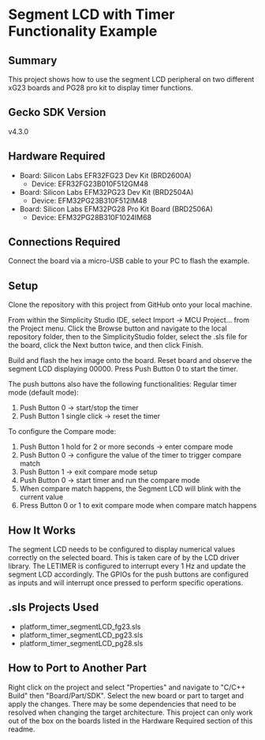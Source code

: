 # Segment LCD with Timer Functionality Example

## Summary

This project shows how to use the segment LCD peripheral on two different xG23 boards and PG28 pro kit to display
timer functions.

## Gecko SDK Version

v4.3.0

## Hardware Required

* Board:  Silicon Labs EFR32FG23 Dev Kit (BRD2600A)
  * Device: EFR32FG23B010F512GM48
* Board:  Silicon Labs EFM32PG23 Dev Kit (BRD2504A)
  * Device: EFM32PG23B310F512IM48
* Board:  Silicon Labs EFM32PG28 Pro Kit Board (BRD2506A)
  * Device: EFM32PG28B310F1024IM68

## Connections Required

Connect the board via a micro-USB cable to your PC to flash the example.

## Setup

Clone the repository with this project from GitHub onto your local machine.

From within the Simplicity Studio IDE, select Import -> MCU Project... from the 
Project menu. Click the Browse button and navigate to the local repository 
folder, then to the SimplicityStudio folder, select the .sls file for the 
board, click the Next button twice, and then click Finish.

Build and flash the hex image onto the board. Reset board and observe the
segment LCD displaying 00000. Press Push Button 0 to start the timer.

The push buttons also have the following functionalities:
Regular timer mode (default mode):

1. Push Button 0 -> start/stop the timer
2. Push Button 1 single click -> reset the timer

To configure the Compare mode:

1. Push Button 1 hold for 2 or more seconds -> enter compare mode
2. Push Button 0 -> configure the value of the timer to trigger compare match
3. Push Button 1 -> exit compare mode setup
4. Push Button 0 -> start timer and run the compare mode
5. When compare match happens, the Segment LCD will blink with the current value
6. Press Button 0 or 1 to exit compare mode when compare match happens

## How It Works

The segment LCD needs to be configured to display numerical values correctly
on the selected board. This is taken care of by the LCD driver library.
The LETIMER is configured to interrupt every 1 Hz and update the segment LCD
accordingly. The GPIOs for the push buttons are configured as inputs and will
interrupt once pressed to perform specific operations.

## .sls Projects Used

* platform_timer_segmentLCD_fg23.sls
* platform_timer_segmentLCD_pg23.sls
* platform_timer_segmentLCD_pg28.sls

## How to Port to Another Part

Right click on the project and select "Properties" and navigate to "C/C++ 
Build" then "Board/Part/SDK". Select the new board or part to target and apply 
the changes. There may be some dependencies that need to be resolved when 
changing the target architecture. This project can only work out of the box
on the boards listed in the Hardware Required section of this readme.
